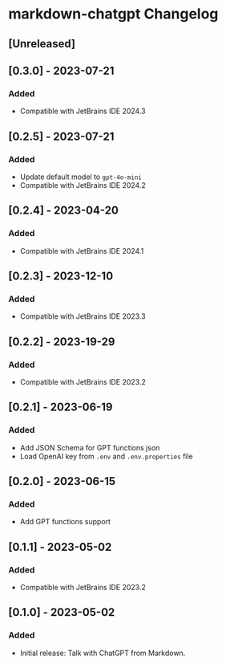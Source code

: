 <!-- Keep a Changelog guide -> https://keepachangelog.com -->

# markdown-chatgpt Changelog

## [Unreleased]

## [0.3.0] - 2023-07-21

### Added

- Compatible with JetBrains IDE 2024.3

## [0.2.5] - 2023-07-21

### Added

- Update default model to `gpt-4o-mini`
- Compatible with JetBrains IDE 2024.2

## [0.2.4] - 2023-04-20

### Added

- Compatible with JetBrains IDE 2024.1

## [0.2.3] - 2023-12-10

### Added

- Compatible with JetBrains IDE 2023.3

## [0.2.2] - 2023-19-29

### Added

- Compatible with JetBrains IDE 2023.2

## [0.2.1] - 2023-06-19

### Added

- Add JSON Schema for GPT functions json
- Load OpenAI key from `.env` and `.env.properties` file

## [0.2.0] - 2023-06-15

### Added

- Add GPT functions support

## [0.1.1] - 2023-05-02

### Added

- Compatible with JetBrains IDE 2023.2

## [0.1.0] - 2023-05-02

### Added

- Initial release: Talk with ChatGPT from Markdown.
